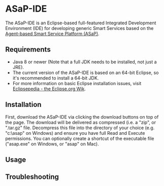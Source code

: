 # ASaP-IDE

The ASaP-IDE is an Eclipse-based full-featured Integrated Development Environment (IDE) for developing generic Smart Services based on the [Agent-based Smart Service Platform (ASaP)](https://publikationen.sulb.uni-saarland.de/handle/20.500.11880/25477). 

## Requirements
 - Java 8 or newer (Note that a full JDK needs to be installed, not just a JRE).
 - The current version of the ASaP-IDE is based on an 64-bit Eclipse, so it's recommended to install a 64-bit JDK.
 - For more information on basic Eclipse installation issues, visit [Eclipsepedia - the Eclipse.org Wik](https://wiki.eclipse.org/Eclipse/Installation). 

## Installation

First, download the ASaP-IDE via clicking the download buttons on top of the page. The download will be delivered as compressed (i.e. a "zip", or ".tar.gz" file. Decompress this file into the directory of your choice (e.g. "c:\asap" on Windows) and ensure you have full Read and Execute permissions. You can optionally create a shortcut of the executable file ("asap.exe" on Windows, or "asap" on Mac).

## Usage

## Troubleshooting


